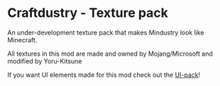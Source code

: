 # Craftdustry - Texture pack

An under-development texture pack that makes Mindustry look like Minecraft.

All textures in this mod are made and owned by Mojang/Microsoft and modified by Yoru-Kitsune

If you want UI elements made for this mod check out the [UI-pack](https://github.com/Yoru-Kitsune/Craftdustry-ui-pack/)!
